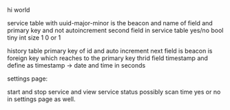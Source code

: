 hi
world

service table with uuid-major-minor is the beacon and name of field and primary key and not autoincrement
second field in service table yes/no bool tiny int size 1  0 or 1


history table  primary key of id and auto increment
next field is beacon is foreign key which reaches to the primary key
thrid field timestamp and define as timestamp -> date and time in seconds


settings page:

start and stop service and view service status
possibly scan time
yes or no in settings page as well.
